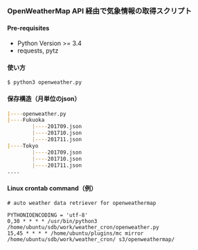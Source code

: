 ### OpenWeatherMap API 経由で気象情報の取得スクリプト

#### Pre-requisites
- Python Version >= 3.4
- requests, pytz

#### 使い方
``` $ python3 openweather.py ```

#### 保存構造（月単位のjson）
```markdown
|----openweather.py
|----Fukuoka
        |----201709.json
        |----201710.json
        |----201711.json
|----Tokyo
        |----201709.json
        |----201710.json
        |----201711.json
....
```

#### Linux crontab command（例）
```
# auto weather data retriever for openweathermap

PYTHONIOENCODING = 'utf-8'
0,30 * * * * /usr/bin/python3 /home/ubuntu/sdb/work/weather_cron/openweather.py
15,45 * * * * /home/ubuntu/plugins/mc mirror /home/ubuntu/sdb/work/weather_cron/ s3/openweathermap/
```
